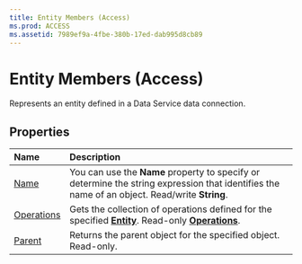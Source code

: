 ```yaml
---
title: Entity Members (Access)
ms.prod: ACCESS
ms.assetid: 7989ef9a-4fbe-380b-17ed-dab995d8cb89
---
```



# Entity Members (Access)


Represents an entity defined in a Data Service data connection.


## Properties



|**Name**|**Description**|
|:-----|:-----|
|[Name](entity-name-property-access.md)|You can use the  **Name** property to specify or determine the string expression that identifies the name of an object. Read/write **String**.|
|[Operations](entity-operations-property-access.md)|Gets the collection of operations defined for the specified  **[Entity](entity-object-access.md)**. Read-only **[Operations](operations-object-access.md)**.|
|[Parent](entity-parent-property-access.md)|Returns the parent object for the specified object. Read-only.|

